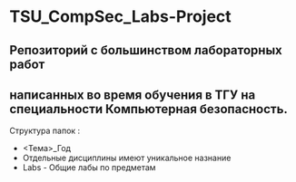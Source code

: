 # TSU_CompSec_Labs-Project

## Репозиторий с большинством лабораторных работ 
## написанных во время обучения в ТГУ на специальности Компьютерная безопасность.

Структура папок :</br>
* <Тема>_Год
* Отдельные дисциплины имеют уникальное назнание
* Labs - Общие лабы по предметам
